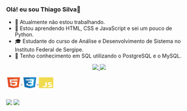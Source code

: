 ### Olá! eu sou Thiago Silva👋


- 🔭 Atualmente não estou trabalhando.
- 🌱 Estou aprendendo HTML, CSS e JavaScript e sei um pouco de Python.
- 🎓 Estudante do curso de Análise e Desenvolvimento de Sistema no Instituto Federal de Sergipe.
- 📄 Tenho conhecimento em SQL utilizando o PostgreSQL e o MySQL.



<div align="center">
  <a href="https://github.com/thiagodevcodes">
  <img height="180em" src="https://github-readme-stats.vercel.app/api/top-langs/?username=thiagodevcodes&layout=compact&langs_count=7&theme=dracula"/>
  <img height="180em" src="https://github-readme-stats.vercel.app/api?username=thiagodevcodes&show_icons=true&theme=dracula&include_all_commits=true&count_private=true"/>
</div>
  
<div style="display: inline_block"><br>
  <img align="center" alt="Rafa-HTML" height="30" width="40" src="https://raw.githubusercontent.com/devicons/devicon/master/icons/html5/html5-original.svg">
  <img align="center" alt="Rafa-CSS" height="30" width="40" src="https://raw.githubusercontent.com/devicons/devicon/master/icons/css3/css3-original.svg">
  <img align="center" alt="Rafa-Js" height="30" width="40" src="https://raw.githubusercontent.com/devicons/devicon/master/icons/javascript/javascript-plain.svg">
</div>
  
##

<div>
  <a href="https://www.instagram.com/thiagosilvazx/"><img src="https://img.shields.io/badge/Instagram-E4405F?style=for-the-badge&logo=instagram&logoColor=white" target="__blank"></a>
  <a href="https://www.linkedin.com/in/thiagosilvaweb/"><img src="https://img.shields.io/badge/LinkedIn-0077B5?style=for-the-badge&logo=linkedin&logoColor=white" target="__blank"></a>
</div>
  




